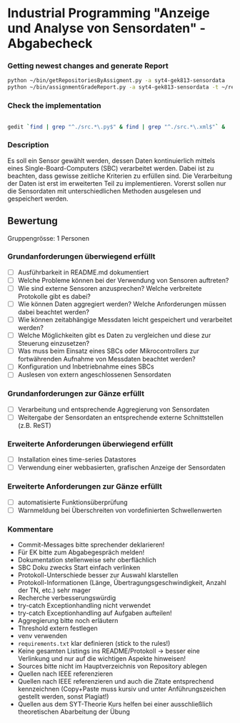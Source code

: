# Industrial Programming "Anzeige und Analyse von Sensordaten" - Abgabecheck

### Getting newest changes and generate Report

```bash
python ~/bin/getRepositoriesByAssigment.py -a syt4-gek813-sensordata
python ~/bin/assignmentGradeReport.py -a syt4-gek813-sensordata -t ~/repositories/tgm_/tools/assignments/report-templates/overview.xhtml
```

### Check the implementation

```bash

gedit `find | grep "^./src.*\.py$" & find | grep "^./src.*\.xml$"` &

```

### Description
Es soll ein Sensor gewählt werden, dessen Daten kontinuierlich mittels eines Single-Board-Computers (SBC) verarbeitet werden. Dabei ist zu beachten, dass gewisse zeitliche Kriterien zu erfüllen sind. Die Verarbeitung der Daten ist erst im erweiterten Teil zu implementieren. Vorerst sollen nur die Sensordaten mit unterschiedlichen Methoden ausgelesen und gespeichert werden.

## Bewertung
Gruppengrösse: 1 Personen
### Grundanforderungen **überwiegend erfüllt**
- [ ] Ausführbarkeit in README.md dokumentiert
- [ ] Welche Probleme können bei der Verwendung von Sensoren auftreten?
- [ ] Wie sind externe Sensoren anzusprechen? Welche verbreitete Protokolle gibt es dabei?
- [ ] Wie können Daten aggregiert werden? Welche Anforderungen müssen dabei beachtet werden?
- [ ] Wie können zeitabhängige Messdaten leicht gespeichert und verarbeitet werden?
- [ ] Welche Möglichkeiten gibt es Daten zu vergleichen und diese zur Steuerung einzusetzen?
- [ ] Was muss beim Einsatz eines SBCs oder Mikrocontrollers zur fortwährenden Aufnahme von Messdaten beachtet werden?
- [ ] Konfiguration und Inbetriebnahme eines SBCs
- [ ] Auslesen von extern angeschlossenen Sensordaten

### Grundanforderungen **zur Gänze erfüllt**
- [ ] Verarbeitung und entsprechende Aggregierung von Sensordaten
- [ ] Weitergabe der Sensordaten an entsprechende externe Schnittstellen (z.B. ReST)

### Erweiterte Anforderungen **überwiegend erfüllt**
- [ ] Installation eines time-series Datastores
- [ ] Verwendung einer webbasierten, grafischen Anzeige der Sensordaten

### Erweiterte Anforderungen **zur Gänze erfüllt**
- [ ] automatisierte Funktionsüberprüfung
- [ ] Warnmeldung bei Überschreiten von vordefinierten Schwellenwerten

### Kommentare
* Commit-Messages bitte sprechender deklarieren!
* Für EK bitte zum Abgabegespräch melden!
* Dokumentation stellenweise sehr oberflächlich
* SBC Doku zwecks Start einfach verlinken
* Protokoll-Unterschiede besser zur Auswahl klarstellen
* Protokoll-Informationen (Länge, Übertragungsgeschwindigkeit, Anzahl der TN, etc.) sehr mager
* Recherche verbesserungswürdig
* try-catch Exceptionhandling nicht verwendet
* try-catch Exceptionhandling auf Aufgaben aufteilen!
* Aggregierung bitte noch erläutern
* Threshold extern festlegen
* venv verwenden
* `requirements.txt` klar definieren (stick to the rules!)
* Keine gesamten Listings ins README/Protokoll -> besser eine Verlinkung und nur auf die wichtigen Aspekte hinweisen!
* Sources bitte nicht im Hauptverzeichnis von Repository ablegen
* Quellen nach IEEE referenzieren
* Quellen nach IEEE referenzieren und auch die Zitate entsprechend kennzeichnen (Copy+Paste muss kursiv und unter Anführungszeichen gestellt werden, sonst Plagiat!)
* Quellen aus dem SYT-Theorie Kurs helfen bei einer ausschließlich theoretischen Abarbeitung der Übung

